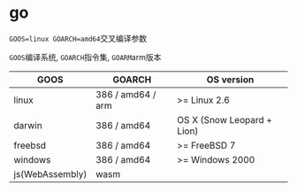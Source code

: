 # go

`GOOS=linux GOARCH=amd64`交叉编译参数

`GOOS`编译系统, `GOARCH`指令集, `GOARM`arm版本

GOOS | GOARCH  |  OS version
--- | --- | ---
linux | 386 / amd64 / arm  | >= Linux 2.6
darwin | 386 / amd64 | OS X (Snow Leopard + Lion)
freebsd | 386 / amd64 | >= FreeBSD 7 |
windows | 386 / amd64 | >= Windows 2000 |
js(WebAssembly) | wasm | |

